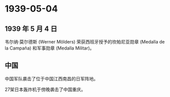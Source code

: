# 1939-05-04

## 1939 年 5 月 4 日

韦尔纳·莫尔德斯 (Werner Mölders) 荣获西班牙授予的坎帕尼亚勋章 (Medalla
de la Campaña) 和军事勋章 (Medalla Militar)。

## 中国

中国军队袭击了位于中国江西南昌的日军阵地。

27架日本轰炸机于傍晚袭击了中国重庆。

